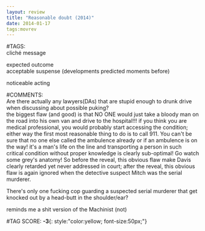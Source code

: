 ```yaml
---  
layout: review  
title: "Reasonable doubt (2014)"  
date: 2014-01-17  
tags:movrev  
---  
```

  
#TAGS:  
cliché message  
  
expected outcome  
acceptable suspense (developments predicted moments before)  
  
noticeable acting  
  
#COMMENTS:  
Are there actually any lawyers(DAs) that are stupid enough to drunk drive when discussing about possible puking?  
the biggest flaw (and good) is that NO ONE would just take a bloody man on the road into his own van and drive to the hospital!!! if you think you are medical professional, you would probably start accessing the condition; either way the first most reasonable thing to do is to call 911. You can't be sure that no one else called the ambulence already or if an ambulence is on the way! it's a man's life on the line and transporting a person in such critical condition without proper knowledge is clearly sub-optimal! Go watch some grey's anatomy! So before the reveal, this obvious flaw make Davis clearly retarded yet never addressed in court; after the reveal, this obvious flaw is again ignored when the detective suspect Mitch was the serial murderer.  
  
There's only one fucking cop guarding a suspected serial murderer that get knocked out by a head-butt in the shoulder/ear?  
  
reminds me a shit version of the Machinist (not)  
  
  
  
  
  
#TAG SCORE: **-3**{: style:"color:yellow; font-size:50px;"}  

